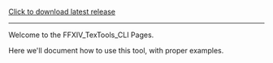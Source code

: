 [Click to download latest release](https://github.com/fosspill/FFXIV_TexTools_CLI/releases)

----
Welcome to the FFXIV_TexTools_CLI Pages.

Here we'll document how to use this tool, with proper examples.
